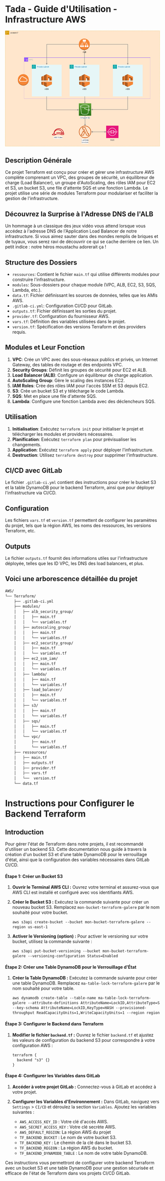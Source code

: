 # Tada - Guide d'Utilisation - Infrastructure AWS

![](images/tada.drawio.png)

## Description Générale
Ce projet Terraform est conçu pour créer et gérer une infrastructure AWS complète comprenant un VPC, des groupes de sécurité, un équilibreur de charge (Load Balancer), un groupe d'AutoScaling, des rôles IAM pour EC2 et S3, un bucket S3, une file d'attente SQS et une fonction Lambda. Le projet utilise une série de modules Terraform pour modulariser et faciliter la gestion de l'infrastructure.

## Découvrez la Surprise à l'Adresse DNS de l'ALB
Un hommage à un classique des jeux vidéo vous attend lorsque vous accédez à l'adresse DNS de l'Application Load Balancer de notre infrastructure. Si vous aimez sauter dans des mondes remplis de briques et de tuyaux, vous serez ravi de découvrir ce qui se cache derrière ce lien. Un petit indice : notre héros moustachu adorerait ça !

## Structure des Dossiers
- `ressources`: Contient le fichier `main.tf` qui utilise différents modules pour construire l'infrastructure.
- `modules`: Sous-dossiers pour chaque module (VPC, ALB, EC2, S3, SQS, Lambda, etc.).
- `data.tf`: Fichier définissant les sources de données, telles que les AMIs AWS.
- `.gitlab-ci.yml`: Configuration CI/CD pour GitLab.
- `outputs.tf`: Fichier définissant les sorties du projet.
- `provider.tf`: Configuration du fournisseur AWS.
- `vars.tf`: Définition des variables utilisées dans le projet.
- `version.tf`: Spécification des versions Terraform et des providers requis.

## Modules et Leur Fonction
1. **VPC**: Crée un VPC avec des sous-réseaux publics et privés, un Internet Gateway, des tables de routage et des endpoints VPC.
2. **Security Groups**: Définit les groupes de sécurité pour EC2 et ALB.
3. **Load Balancer (ALB)**: Configure un équilibreur de charge application.
4. **AutoScaling Group**: Gère le scaling des instances EC2.
5. **IAM Roles**: Crée des rôles IAM pour l'accès SSM et S3 depuis EC2.
6. **S3**: Crée un bucket S3 et y télécharge le code Lambda.
7. **SQS**: Met en place une file d'attente SQS.
8. **Lambda**: Configure une fonction Lambda avec des déclencheurs SQS.

## Utilisation
1. **Initialisation**: Exécutez `terraform init` pour initialiser le projet et télécharger les modules et providers nécessaires.
2. **Planification**: Exécutez `terraform plan` pour prévisualiser les changements.
3. **Application**: Exécutez `terraform apply` pour déployer l'infrastructure.
4. **Destruction**: Utilisez `terraform destroy` pour supprimer l'infrastructure.

## CI/CD avec GitLab
Le fichier `.gitlab-ci.yml` contient des instructions pour créer le bucket S3 et la table DynamoDB pour le backend Terraform, ainsi que pour déployer l'infrastructure via CI/CD.

## Configuration
Les fichiers `vars.tf` et `version.tf` permettent de configurer les paramètres du projet, tels que la région AWS, les noms des ressources, les versions Terraform, etc.

## Outputs
Le fichier `outputs.tf` fournit des informations utiles sur l'infrastructure déployée, telles que les ID VPC, les DNS des load balancers, et plus.

## Voici une arborescence détaillée du projet
```txt
AWS/
└── Terraform/
    ├── .gitlab-ci.yml
    ├── modules/
    │   ├── alb_security_group/
    │   │   ├── main.tf
    │   │   └── variables.tf
    │   ├── autoscaling_group/
    │   │   ├── main.tf
    │   │   └── variables.tf
    │   ├── ec2_security_group/
    │   │   ├── main.tf
    │   │   └── variables.tf
    │   ├── ec2_ssm_iam/
    │   │   ├── main.tf
    │   │   └── variables.tf
    │   ├── lambda/
    │   │   ├── main.tf
    │   │   └── variables.tf
    │   ├── load_balancer/
    │   │   ├── main.tf
    │   │   └── variables.tf
    │   ├── s3/
    │   │   ├── main.tf
    │   │   └── variables.tf
    │   ├── sqs/
    │   │   ├── main.tf
    │   │   └── variables.tf
    │   └── vpc/
    │       ├── main.tf
    │       └── variables.tf
    ├── ressources/
    │   ├── main.tf
    │   ├── outputs.tf
    │   ├── provider.tf
    │   ├── vars.tf
    │   └──  version.tf
    └── data.tf
```

# Instructions pour Configurer le Backend Terraform

## Introduction
Pour gérer l'état de Terraform dans notre projets, il est recommandé d'utiliser un backend S3. Cette documentation nous guide à travers la création d'un bucket S3 et d'une table DynamoDB pour le verrouillage d'état, ainsi que la configuration des variables nécessaires dans GitLab CI/CD.

#### Étape 1: Créer un Bucket S3

1. **Ouvrir le Terminal AWS CLI :**
   Ouvrez votre terminal et assurez-vous que AWS CLI est installé et configuré avec vos identifiants AWS.

2. **Créer le Bucket S3 :**
   Exécutez la commande suivante pour créer un nouveau bucket S3. Remplacez `mon-bucket-terraform-galere` par le nom souhaité pour votre bucket.
   ```
   aws s3api create-bucket --bucket mon-bucket-terraform-galere --region us-east-1
   ```

3. **Activer le Versioning (option) :**
   Pour activer le versioning sur votre bucket, utilisez la commande suivante :
   ```
   aws s3api put-bucket-versioning --bucket mon-bucket-terraform-galere --versioning-configuration Status=Enabled
   ```

#### Étape 2: Créer une Table DynamoDB pour le Verrouillage d'État

1. **Créer la Table DynamoDB :**
   Exécutez la commande suivante pour créer une table DynamoDB. Remplacez `ma-table-lock-terraform-galere` par le nom souhaité pour votre table.
   ```
   aws dynamodb create-table --table-name ma-table-lock-terraform-galere --attribute-definitions AttributeName=LockID,AttributeType=S --key-schema AttributeName=LockID,KeyType=HASH --provisioned-throughput ReadCapacityUnits=1,WriteCapacityUnits=1 --region region
   ```

#### Étape 3: Configurer le Backend dans Terraform

1. **Modifier le fichier `backend.tf` :**
   Ouvrez le fichier `backend.tf` et ajustez les valeurs de configuration du backend S3 pour correspondre à votre configuration AWS :
   ```hcl
   terraform {
     backend "s3" {}
   }
   ```

#### Étape 4: Configurer les Variables dans GitLab

1. **Accéder à votre projet GitLab :**
   Connectez-vous à GitLab et accédez à votre projet.

2. **Configurer les Variables d'Environnement :**
   Dans GitLab, naviguez vers `Settings` > `CI/CD` et déroulez la section `Variables`. Ajoutez les variables suivantes :
   - `AWS_ACCESS_KEY_ID` : Votre clé d'accès AWS.
   - `AWS_SECRET_ACCESS_KEY` : Votre clé secrète AWS.
   - `AWS_DEFAULT_REGION`: La région AWS du projet
   - `TF_BACKEND_BUCKET` : Le nom de votre bucket S3.
   - `TF_BACKEND_KEY` : Le chemin de la clé dans le bucket S3.
   - `TF_BACKEND_REGION` : La région AWS du bucket.
   - `TF_BACKEND_DYNAMODB_TABLE` : Le nom de votre table DynamoDB.

Ces instructions vous permettront de configurer votre backend Terraform avec un bucket S3 et une table DynamoDB pour une gestion sécurisée et efficace de l'état de Terraform dans vos projets CI/CD GitLab.
